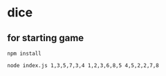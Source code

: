# dice

## for starting game

```
npm install
```

```
node index.js 1,3,5,7,3,4 1,2,3,6,8,5 4,5,2,2,7,8
```
